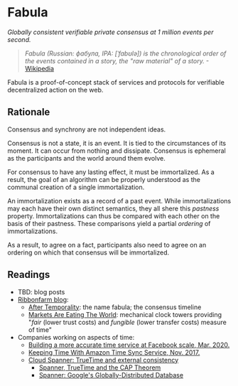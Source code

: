 # Fabula

_Globally consistent verifiable private consensus at 1 million events per second._

> _Fabula (Russian: фабула, IPA: [ˈfabʊlə]) is the chronological order of the events contained in a story, the "raw material" of a story._ -[Wikipedia](https://en.wikipedia.org/wiki/Fabula_and_syuzhet)

Fabula is a proof-of-concept stack of services and protocols for verifiable decentralized action on the web.

## Rationale

Consensus and synchrony are not independent ideas.

Consensus is not a state, it is an event. It is tied to the circumstances of its moment. It can occur from nothing and dissipate. Consensus is ephemeral as the participants and the world around them evolve.

For consensus to have any lasting effect, it must be immortalized. As a result, the goal of an algorithm can be properly understood as the communal creation of a single immortalization.

An immortalization exists as a record of a past event. While immortalizations may each have their own distinct semantics, they all shere this _pastness_ property. Immortalizations can thus be compared with each other on the basis of their pastness. These comparisons yield a partial _ordering_ of immortalizations.

As a result, to agree on a fact, participants also need to agree on an ordering on which that consensus will be immortalized.

## Readings

* TBD: blog posts
* [Ribbonfarm blog](https://www.ribbonfarm.com):
  * [After Temporality](https://www.ribbonfarm.com/2017/02/02/after-temporality/): the name fabula; the consensus timeline
  * [Markets Are Eating The World](https://www.ribbonfarm.com/2019/02/28/markets-are-eating-the-world/): mechanical clock towers providing "_fair_ (lower trust costs) and _fungible_ (lower transfer costs) measure of time"
* Companies working on aspects of time:
  * [Building a more accurate time service at Facebook scale, Mar. 2020.](https://engineering.fb.com/production-engineering/ntp-service/)
  * [Keeping Time With Amazon Time Sync Service, Nov. 2017.](https://aws.amazon.com/blogs/aws/keeping-time-with-amazon-time-sync-service/)
  * [Cloud Spanner: TrueTime and external consistency](https://cloud.google.com/spanner/docs/true-time-external-consistency)
    * [Spanner, TrueTime and the CAP Theorem](https://research.google/pubs/pub45855/)
    * [Spanner: Google's Globally-Distributed Database](https://research.google/pubs/pub39966/)

